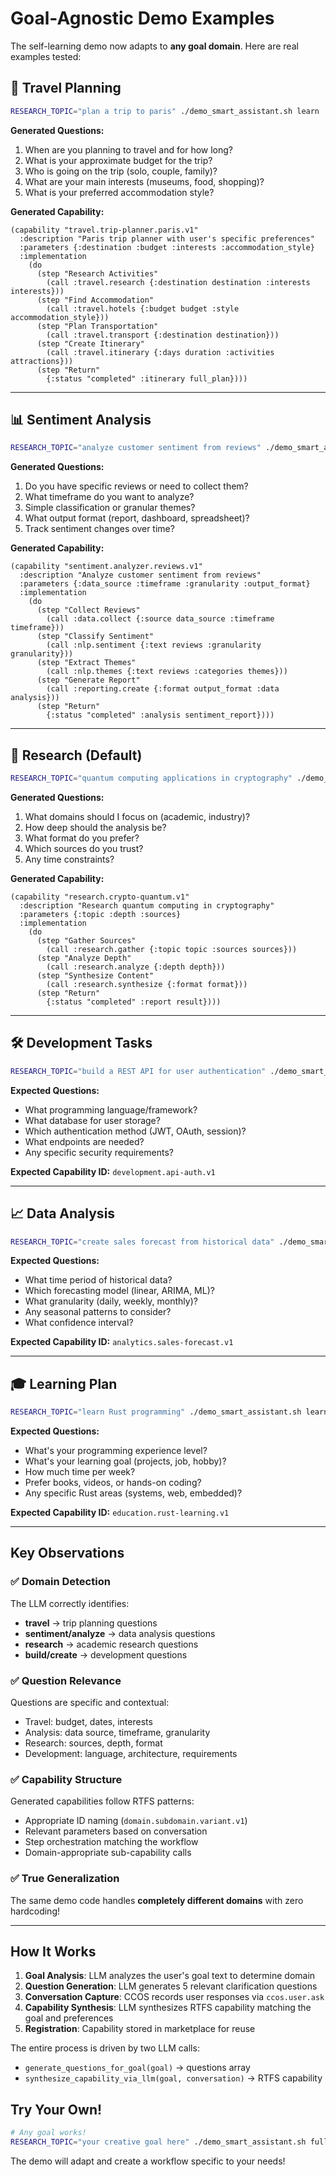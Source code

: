 # Goal-Agnostic Demo Examples

The self-learning demo now adapts to **any goal domain**. Here are real examples tested:

## 🧳 Travel Planning

```bash
RESEARCH_TOPIC="plan a trip to paris" ./demo_smart_assistant.sh learn
```

**Generated Questions:**
1. When are you planning to travel and for how long?
2. What is your approximate budget for the trip?
3. Who is going on the trip (solo, couple, family)?
4. What are your main interests (museums, food, shopping)?
5. What is your preferred accommodation style?

**Generated Capability:**
```rtfs
(capability "travel.trip-planner.paris.v1"
  :description "Paris trip planner with user's specific preferences"
  :parameters {:destination :budget :interests :accommodation_style}
  :implementation
    (do
      (step "Research Activities"
        (call :travel.research {:destination destination :interests interests}))
      (step "Find Accommodation"
        (call :travel.hotels {:budget budget :style accommodation_style}))
      (step "Plan Transportation"
        (call :travel.transport {:destination destination}))
      (step "Create Itinerary"
        (call :travel.itinerary {:days duration :activities attractions}))
      (step "Return"
        {:status "completed" :itinerary full_plan})))
```

---

## 📊 Sentiment Analysis

```bash
RESEARCH_TOPIC="analyze customer sentiment from reviews" ./demo_smart_assistant.sh learn
```

**Generated Questions:**
1. Do you have specific reviews or need to collect them?
2. What timeframe do you want to analyze?
3. Simple classification or granular themes?
4. What output format (report, dashboard, spreadsheet)?
5. Track sentiment changes over time?

**Generated Capability:**
```rtfs
(capability "sentiment.analyzer.reviews.v1"
  :description "Analyze customer sentiment from reviews"
  :parameters {:data_source :timeframe :granularity :output_format}
  :implementation
    (do
      (step "Collect Reviews"
        (call :data.collect {:source data_source :timeframe timeframe}))
      (step "Classify Sentiment"
        (call :nlp.sentiment {:text reviews :granularity granularity}))
      (step "Extract Themes"
        (call :nlp.themes {:text reviews :categories themes}))
      (step "Generate Report"
        (call :reporting.create {:format output_format :data analysis}))
      (step "Return"
        {:status "completed" :analysis sentiment_report})))
```

---

## 🔬 Research (Default)

```bash
RESEARCH_TOPIC="quantum computing applications in cryptography" ./demo_smart_assistant.sh learn
```

**Generated Questions:**
1. What domains should I focus on (academic, industry)?
2. How deep should the analysis be?
3. What format do you prefer?
4. Which sources do you trust?
5. Any time constraints?

**Generated Capability:**
```rtfs
(capability "research.crypto-quantum.v1"
  :description "Research quantum computing in cryptography"
  :parameters {:topic :depth :sources}
  :implementation
    (do
      (step "Gather Sources"
        (call :research.gather {:topic topic :sources sources}))
      (step "Analyze Depth"
        (call :research.analyze {:depth depth}))
      (step "Synthesize Content"
        (call :research.synthesize {:format format}))
      (step "Return"
        {:status "completed" :report result})))
```

---

## 🛠️ Development Tasks

```bash
RESEARCH_TOPIC="build a REST API for user authentication" ./demo_smart_assistant.sh learn
```

**Expected Questions:**
- What programming language/framework?
- What database for user storage?
- Which authentication method (JWT, OAuth, session)?
- What endpoints are needed?
- Any specific security requirements?

**Expected Capability ID:** `development.api-auth.v1`

---

## 📈 Data Analysis

```bash
RESEARCH_TOPIC="create sales forecast from historical data" ./demo_smart_assistant.sh learn
```

**Expected Questions:**
- What time period of historical data?
- Which forecasting model (linear, ARIMA, ML)?
- What granularity (daily, weekly, monthly)?
- Any seasonal patterns to consider?
- What confidence interval?

**Expected Capability ID:** `analytics.sales-forecast.v1`

---

## 🎓 Learning Plan

```bash
RESEARCH_TOPIC="learn Rust programming" ./demo_smart_assistant.sh learn
```

**Expected Questions:**
- What's your programming experience level?
- What's your learning goal (projects, job, hobby)?
- How much time per week?
- Prefer books, videos, or hands-on coding?
- Any specific Rust areas (systems, web, embedded)?

**Expected Capability ID:** `education.rust-learning.v1`

---

## Key Observations

### ✅ Domain Detection
The LLM correctly identifies:
- **travel** → trip planning questions
- **sentiment/analyze** → data analysis questions
- **research** → academic research questions
- **build/create** → development questions

### ✅ Question Relevance
Questions are specific and contextual:
- Travel: budget, dates, interests
- Analysis: data source, timeframe, granularity
- Research: sources, depth, format
- Development: language, architecture, requirements

### ✅ Capability Structure
Generated capabilities follow RTFS patterns:
- Appropriate ID naming (`domain.subdomain.variant.v1`)
- Relevant parameters based on conversation
- Step orchestration matching the workflow
- Domain-appropriate sub-capability calls

### ✅ True Generalization
The same demo code handles **completely different domains** with zero hardcoding!

---

## How It Works

1. **Goal Analysis**: LLM analyzes the user's goal text to determine domain
2. **Question Generation**: LLM generates 5 relevant clarification questions
3. **Conversation Capture**: CCOS records user responses via `ccos.user.ask`
4. **Capability Synthesis**: LLM synthesizes RTFS capability matching the goal and preferences
5. **Registration**: Capability stored in marketplace for reuse

The entire process is driven by two LLM calls:
- `generate_questions_for_goal(goal)` → questions array
- `synthesize_capability_via_llm(goal, conversation)` → RTFS capability

## Try Your Own!

```bash
# Any goal works!
RESEARCH_TOPIC="your creative goal here" ./demo_smart_assistant.sh full
```

The demo will adapt and create a workflow specific to your needs!


